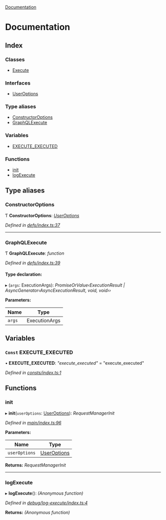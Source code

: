 [Documentation](README.md)

# Documentation

## Index

### Classes

* [Execute](classes/execute.md)

### Interfaces

* [UserOptions](interfaces/useroptions.md)

### Type aliases

* [ConstructorOptions](README.md#constructoroptions)
* [GraphQLExecute](README.md#graphqlexecute)

### Variables

* [EXECUTE_EXECUTED](README.md#const-execute_executed)

### Functions

* [init](README.md#init)
* [logExecute](README.md#logexecute)

## Type aliases

###  ConstructorOptions

Ƭ **ConstructorOptions**: *[UserOptions](interfaces/useroptions.md)*

*Defined in [defs/index.ts:37](https://github.com/badbatch/graphql-box/blob/54b1681/packages/execute/src/defs/index.ts#L37)*

___

###  GraphQLExecute

Ƭ **GraphQLExecute**: *function*

*Defined in [defs/index.ts:39](https://github.com/badbatch/graphql-box/blob/54b1681/packages/execute/src/defs/index.ts#L39)*

#### Type declaration:

▸ (`args`: ExecutionArgs): *PromiseOrValue‹ExecutionResult | AsyncGenerator‹AsyncExecutionResult, void, void››*

**Parameters:**

Name | Type |
------ | ------ |
`args` | ExecutionArgs |

## Variables

### `Const` EXECUTE_EXECUTED

• **EXECUTE_EXECUTED**: *"execute_executed"* = "execute_executed"

*Defined in [consts/index.ts:1](https://github.com/badbatch/graphql-box/blob/54b1681/packages/execute/src/consts/index.ts#L1)*

## Functions

###  init

▸ **init**(`userOptions`: [UserOptions](interfaces/useroptions.md)): *RequestManagerInit*

*Defined in [main/index.ts:96](https://github.com/badbatch/graphql-box/blob/54b1681/packages/execute/src/main/index.ts#L96)*

**Parameters:**

Name | Type |
------ | ------ |
`userOptions` | [UserOptions](interfaces/useroptions.md) |

**Returns:** *RequestManagerInit*

___

###  logExecute

▸ **logExecute**(): *(Anonymous function)*

*Defined in [debug/log-execute/index.ts:4](https://github.com/badbatch/graphql-box/blob/54b1681/packages/execute/src/debug/log-execute/index.ts#L4)*

**Returns:** *(Anonymous function)*
